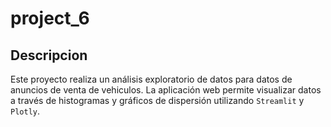 # project_6
## Descripcion
Este proyecto realiza un análisis exploratorio de datos para datos de anuncios de venta de vehiculos. La aplicación web permite visualizar datos a través de histogramas y gráficos de dispersión utilizando `Streamlit` y `Plotly`.
